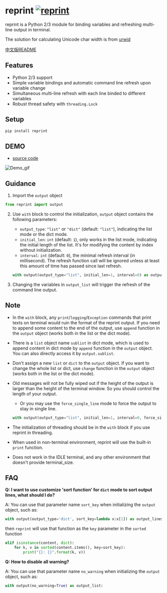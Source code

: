 # reprint [![reprint](https://img.shields.io/pypi/v/reprint.svg)](https://pypi.python.org/pypi/reprint)

reprint is a Python 2/3 module for binding variables and refreshing multi-line output in terminal.

The solution for calculating Unicode char width is from [urwid](https://github.com/urwid/urwid/blob/master/urwid/old_str_util.py)

[中文版README](https://github.com/Yinzo/reprint/blob/master/cn_README.md)


## Features
+ Python 2/3 support
+ Simple variable bindings and automatic command line refresh upon variable change
+ Simultaneous multi-line refresh with each line binded to different variables
+ Robust thread safety with `threading.Lock`

## Setup

```sh
pip install reprint
```

## DEMO

+ [source code](https://github.com/Yinzo/reprint/blob/master/demo/file_moving.py)

![Demo_gif](https://raw.githubusercontent.com/yinzo/reprint/master/demo/images/file_moving_demo.gif)

## Guidance

1. Import the `output` object

  ```python
  from reprint import output
  ```

2. Use `with` block to control the initialization, `output` object contains the following parameters:
    + `output_type`: `"list"` or `"dict"` (default: `"list"`), indicating the list mode or the dict mode.
    + `initial_len`: `int` (default: `1`), only works in the list mode, indicating the initial length of the list. It's for modifying the content by index without initialization.  
    + `interval`: `int` (default: `0`), the minimal refresh interval (in millisecond). The refresh function call will be ignored unless at least this amount of time has passed since last refresh.

    ```python
    with output(output_type="list", initial_len=1, interval=0) as output_list:
    ```

3. Changing the variables in `output_list` will trigger the refresh of the command line output.



## Note
+ In the `with` block, any `print`/`logging`/`Exception` commands that print texts on terminal would ruin the format of the reprint output. If you need to append some content to the end of the output, use `append` function in the `output` object (works both in the list or the dict mode).

+ There is a `list` object name `sublist` in dict mode, which is used to append content in dict mode by `append` function in the `output` object. You can also directly access it by `output.sublist`.

+ Don't assign a new `list` or `dict` to the `output` object. If you want to change the whole list or dict, use `change` function in the `output` object (works both in the list or the dict mode).

+ Old messages will not be fully wiped out if the height of the output is larger than the height of the terminal window. So you should control the length of your output.
  + Or you may use the `force_single_line` mode to force the output to stay in single line.

  ```python
  with output(output_type="list", initial_len=1, interval=0, force_single_line=True) as output_list:
  ```

+ The initialization of threading should be in the `with` block if you use reprint in threading.

+ When used in non-terminal environment, reprint will use the built-in `print` function.

+ Does not work in the IDLE terminal, and any other environment that doesn't provide terminal_size.



## FAQ

**Q: I want to use customize 'sort function' for `dict` mode to sort output lines, what should I do?**

A: You can use that parameter name `sort_key` when initializing the `output` object, such as:

```python
with output(output_type='dict', sort_key=lambda x:x[1]) as output_lines:
```

then `reprint` will use that function as the `key` parameter in the `sorted` function 

```python
elif isinstance(content, dict):
    for k, v in sorted(content.items(), key=sort_key):
        print("{}: {}".format(k, v))
```

**Q: How to disable all warning?**

A: You can use that parameter name `no_warning` when initializing the `output` object, such as:

```python
with output(no_warning=True) as output_list:
```

